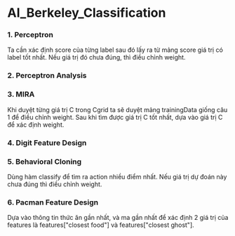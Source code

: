 # AI_Berkeley_Classification
### 1.  Perceptron
Ta cần xác định score của từng label sau đó lấy ra từ mảng score giá trị có label tốt nhất. Nếu giá trị đó chưa đúng, thì điều chỉnh weight.
### 2. Perceptron Analysis
### 3. MIRA
Khi duyệt từng giá trị C trong Cgrid ta sẽ duyệt mảng trainingData giống câu 1 để điều chỉnh weight. Sau khi tìm được giá trị C tốt nhất, dựa vào giá trị C để xác định weight.
### 4. Digit Feature Design

### 5. Behavioral Cloning
Dùng hàm classify để tìm ra action nhiều điểm nhất. Nếu giá trị dự đoán này chưa đúng thì điều chỉnh weight.
### 6. Pacman Feature Design
Dựa vào thông tin thức ăn gần nhất, và ma gần nhất để xác định 2 giá trị của features là features["closest food"] và features["closest ghost"]. 
